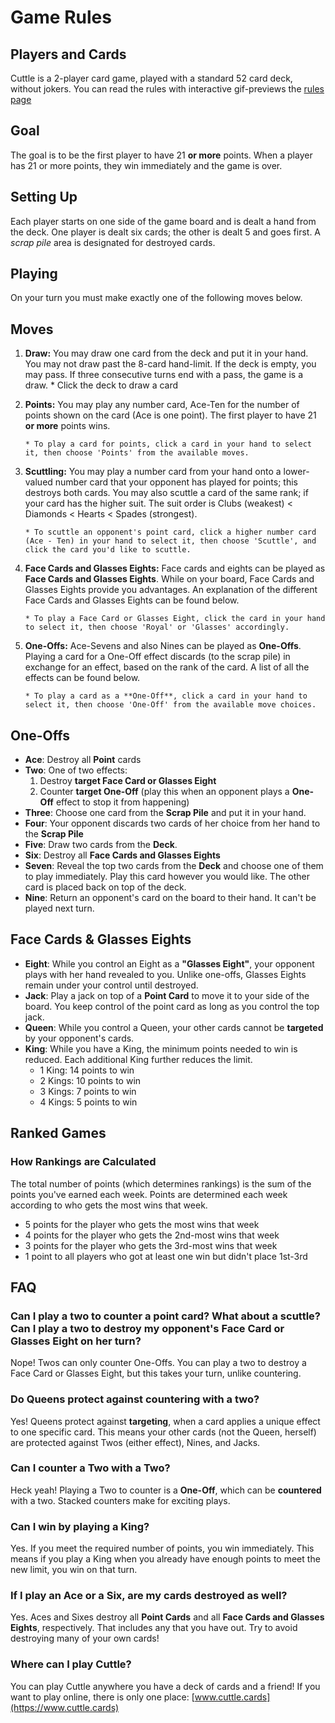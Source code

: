 # Game Rules

## Players and Cards

Cuttle is a 2-player card game, played with a standard 52 card deck, without jokers. You can read the rules with interactive gif-previews the [rules page](https://www.cuttle.cards/#/rules)

## Goal

The goal is to be the first player to have 21 **or more** points. When a player has 21 or more points, they win immediately and the game is over.

## Setting Up

Each player starts on one side of the game board and is dealt a hand from the deck. One player is dealt six cards; the other is dealt 5 and goes first. A _scrap pile_ area is designated for destroyed cards.

## Playing

On your turn you must make exactly one of the following moves below.

## Moves

1.  **Draw:**
    You may draw one card from the deck and put it in your hand. You may not draw past the 8-card hand-limit. If the deck is empty, you may pass. If three consecutive turns end with a pass, the game is a draw. \* Click the deck to draw a card

2.  **Points:**
    You may play any number card, Ace-Ten for the number of points shown on the card (Ace is one point). The first player to have 21 **or more** points wins.

        * To play a card for points, click a card in your hand to select it, then choose 'Points' from the available moves.

3.  **Scuttling:**
    You may play a number card from your hand onto a lower-valued number card that your opponent has played for points; this destroys both cards. You may also scuttle a card of the same rank; if your card has the higher suit. The suit order is Clubs (weakest) < Diamonds < Hearts < Spades (strongest).

        * To scuttle an opponent's point card, click a higher number card (Ace - Ten) in your hand to select it, then choose 'Scuttle', and click the card you'd like to scuttle.

4.  **Face Cards and Glasses Eights:**
    Face cards and eights can be played as **Face Cards and Glasses Eights**. While on your board, Face Cards and Glasses Eights provide you advantages. An explanation of the different Face Cards and Glasses Eights can be found below.

        * To play a Face Card or Glasses Eight, click the card in your hand to select it, then choose 'Royal' or 'Glasses' accordingly.

5.  **One-Offs:**
    Ace-Sevens and also Nines can be played as **One-Offs**. Playing a card for a One-Off effect discards (to the scrap pile) in exchange for an effect, based on the rank of the card. A list of all the effects can be found below.

        * To play a card as a **One-Off**, click a card in your hand to select it, then choose 'One-Off' from the available move choices.

## One-Offs

- **Ace**: Destroy all **Point** cards
- **Two**: One of two effects:
  1.  Destroy **target Face Card or Glasses Eight**
  2.  Counter **target One-Off** (play this when an opponent plays a **One-Off** effect to stop it from happening)
- **Three**: Choose one card from the **Scrap Pile** and put it in your hand.
- **Four**: Your opponent discards two cards of her choice from her hand to the **Scrap Pile**
- **Five**: Draw two cards from the **Deck**.
- **Six**: Destroy all **Face Cards and Glasses Eights**
- **Seven**: Reveal the top two cards from the **Deck** and choose one of them to play immediately. Play this card however you would like. The other card is placed back on top of the deck.
- **Nine**: Return an opponent's card on the board to their hand. It can't be played next turn.

## Face Cards & Glasses Eights

- **Eight**: While you control an Eight as a **"Glasses Eight"**, your opponent plays with her hand revealed to you. Unlike one-offs, Glasses Eights remain under your control until destroyed.
- **Jack**: Play a jack on top of a **Point Card** to move it to your side of the board. You keep control of the point card as long as you control the top jack.
- **Queen**: While you control a Queen, your other cards cannot be **targeted** by your opponent's cards.
- **King**: While you have a King, the minimum points needed to win is reduced. Each additional King further reduces the limit.
  - 1 King: 14 points to win
  - 2 Kings: 10 points to win
  - 3 Kings: 7 points to win
  - 4 Kings: 5 points to win

## Ranked Games

### How Rankings are Calculated

The total number of points (which determines rankings) is the sum of the points you've earned each week. Points are determined each week according to who gets the most wins that week.

- 5 points for the player who gets the most wins that week
- 4 points for the player who gets the 2nd-most wins that week
- 3 points for the player who gets the 3rd-most wins that week
- 1 point to all players who got at least one win but didn't place 1st-3rd

## FAQ

### Can I play a two to counter a point card? What about a scuttle? Can I play a two to destroy my opponent's Face Card or Glasses Eight on her turn?

Nope! Twos can only counter One-Offs. You can play a two to destroy a Face Card or Glasses Eight, but this takes your turn, unlike countering.

### Do Queens protect against countering with a two?

Yes! Queens protect against **targeting**, when a card applies a unique effect to one specific card. This means your other cards (not the Queen, herself) are protected against Twos (either effect), Nines, and Jacks.

### Can I counter a Two with a Two?

Heck yeah! Playing a Two to counter is a **One-Off**, which can be **countered** with a two. Stacked counters make for exciting plays.

### Can I win by playing a King?

Yes. If you meet the required number of points, you win immediately. This means if you play a King when you already have enough points to meet the new limit, you win on that turn.

### If I play an Ace or a Six, are my cards destroyed as well?

Yes. Aces and Sixes destroy all **Point Cards** and all **Face Cards and Glasses Eights**, respectively. That includes any that you have out. Try to avoid destroying many of your own cards!

### Where can I play Cuttle?

You can play Cuttle anywhere you have a deck of cards and a friend! If you want to play online, there is only one place: [www.cuttle.cards](https://www.cuttle.cards)
